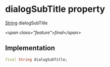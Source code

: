 


# dialogSubTitle property







[String](https:api.flutter.dev/flutter/dart-core/String-class.html) dialogSubTitle
  
_\<span class="feature"\>final\</span\>_






## Implementation

```dart
final String dialogSubTitle;
```







